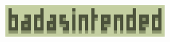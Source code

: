 <div align="center">

<img src="https://raw.githubusercontent.com/badasintended/.github/master/profile/badasintended.svg" alt="ok">

</div>

